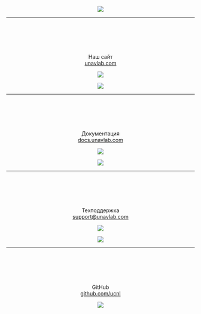 <div style="page-break-after: always;"></div>
<p align="center"><img src="https://ucnl.github.io/documentation/sm_logo.png"/></p>

_______  

<br/>
<br/>
<br/>
<br/>
<p align="center">Наш сайт <br/> <a href="https:\\www.unavlab.com\">unavlab.com</a></p>
<p align="center"><img src="https://ucnl.github.io/documentation/unavlab_web_qr.png" /></p>


<div style="page-break-after: always;"></div>
<p align="center"><img src="https://ucnl.github.io/documentation/sm_logo.png"/></p>

_______  

<br/>
<br/>
<br/>
<br/>
<p align="center">Документация <br/> <a href="https:\\www.docs.unavlab.com\">docs.unavlab.com</a></p>
<p align="center"><img src="https://ucnl.github.io/documentation/docs_unavlab_web_qr.png" /></p>


<div style="page-break-after: always;"></div>
<p align="center"><img src="https://ucnl.github.io/documentation/sm_logo.png"/></p>

_______  

<br/>
<br/>
<br/>
<br/>
<p align="center">Техподдержка <br/> <a href="mailto:support@unavlab.com">support@unavlab.com</a></p>
<p align="center"><img src="https://ucnl.github.io/documentation/unavlab_support_email_qr.png" /></p>


<div style="page-break-after: always;"></div>
<p align="center"><img src="https://ucnl.github.io/documentation/sm_logo.png"/></p>

_______  

<br/>
<br/>
<br/>
<br/>
<p align="center">GitHub <br/> <a href="https://www.github.com/ucnl">github.com/ucnl</a></p>
<p align="center"><img src="https://ucnl.github.io/documentation/unavlab_github_qr.png" /></p>

<div style="page-break-after: always;"></div>
